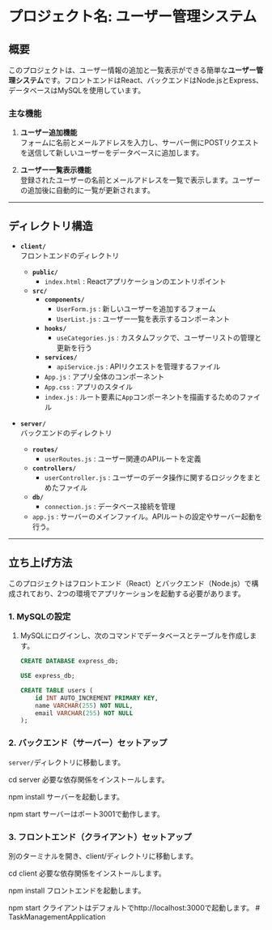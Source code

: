﻿# プロジェクト名: ユーザー管理システム

## 概要

このプロジェクトは、ユーザー情報の追加と一覧表示ができる簡単な**ユーザー管理システム**です。フロントエンドはReact、バックエンドはNode.jsとExpress、データベースはMySQLを使用しています。

### 主な機能
1. **ユーザー追加機能**  
   フォームに名前とメールアドレスを入力し、サーバー側にPOSTリクエストを送信して新しいユーザーをデータベースに追加します。
   
2. **ユーザー一覧表示機能**  
   登録されたユーザーの名前とメールアドレスを一覧で表示します。ユーザーの追加後に自動的に一覧が更新されます。

---

## ディレクトリ構造

- **`client/`**  
  フロントエンドのディレクトリ

  - **`public/`**
    - `index.html` : Reactアプリケーションのエントリポイント
  - **`src/`**
    - **`components/`**
      - `UserForm.js` : 新しいユーザーを追加するフォーム
      - `UserList.js` : ユーザー一覧を表示するコンポーネント
    - **`hooks/`**
      - `useCategories.js` : カスタムフックで、ユーザーリストの管理と更新を行う
    - **`services/`**
      - `apiService.js` : APIリクエストを管理するファイル
    - `App.js` : アプリ全体のコンポーネント
    - `App.css` : アプリのスタイル
    - `index.js` : ルート要素に`App`コンポーネントを描画するためのファイル
  
- **`server/`**  
  バックエンドのディレクトリ

  - **`routes/`**
    - `userRoutes.js` : ユーザー関連のAPIルートを定義
  - **`controllers/`**
    - `userController.js` : ユーザーのデータ操作に関するロジックをまとめたファイル
  - **`db/`**
    - `connection.js` : データベース接続を管理
  - `app.js` : サーバーのメインファイル。APIルートの設定やサーバー起動を行う。

---

## 立ち上げ方法

このプロジェクトはフロントエンド（React）とバックエンド（Node.js）で構成されており、2つの環境でアプリケーションを起動する必要があります。

### 1. **MySQLの設定**
1. MySQLにログインし、次のコマンドでデータベースとテーブルを作成します。

   ```sql
   CREATE DATABASE express_db;
   
   USE express_db;
   
   CREATE TABLE users (
       id INT AUTO_INCREMENT PRIMARY KEY,
       name VARCHAR(255) NOT NULL,
       email VARCHAR(255) NOT NULL
   );

### 2. **バックエンド（サーバー）セットアップ**

`server/`ディレクトリに移動します。

cd server
必要な依存関係をインストールします。

npm install
サーバーを起動します。

npm start
サーバーはポート3001で動作します。

### 3. **フロントエンド（クライアント）セットアップ**
別のターミナルを開き、client/ディレクトリに移動します。

cd client
必要な依存関係をインストールします。

npm install
フロントエンドを起動します。

npm start
クライアントはデフォルトでhttp://localhost:3000で起動します。
#   T a s k M a n a g e m e n t A p p l i c a t i o n  
 